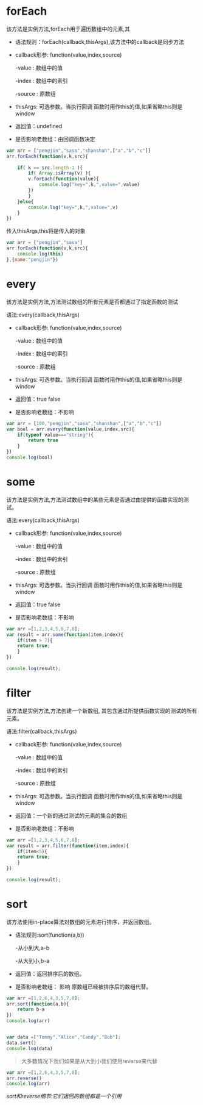 # forEach

该方法是实例方法,forEach用于遍历数组中的元素,其

* 语法规则：forEach(callback,thisArgs),该方法中的callback是同步方法
* callback形参: function(value,index,source) 

   -value : 数组中的值

   -index : 数组中的索引

   -source : 原数组

* thisArgs: 可选参数。当执行回调 函数时用作this的值,如果省略this则是window

* 返回值：undefined

* 是否影响老数组：由回调函数决定

```javascript
var arr = ["pengjin","sasa","shanshan",["a","b","c"]]
arr.forEach(function(v,k,src){
	
	if( k == src.length-1 ){
	    if( Array.isArray(v) ){
		v.forEach(function(value){
			console.log("key=",k,",value=",value)
		})
	    }
	}else{
	    console.log("key=",k,",value=",v)
	}
})
```

传入thisArgs,this将是传入的对象

```javascript
var arr = ["pengjin","sasa"]
arr.forEach(function(v,k,src){
	console.log(this)
},{name:"pengjin"})
```

# every

该方法是实例方法,方法测试数组的所有元素是否都通过了指定函数的测试

语法:every(callback,thisArgs)

* callback形参: function(value,index,source)

   -value : 数组中的值

   -index : 数组中的索引

   -source : 原数组

* thisArgs: 可选参数。当执行回调 函数时用作this的值,如果省略this则是window
		
* 返回值：true false
		
* 是否影响老数组：不影响

```javascript
var arr = [100,"pengjin","sasa","shanshan",["a","b","c"]]
var bool = arr.every(function(value,index,src){
	if(typeof value==="string"){
		return true
	}
})
console.log(bool)
```

# some

该方法是实例方法,方法测试数组中的某些元素是否通过由提供的函数实现的测试。

语法:every(callback,thisArgs)

* callback形参: function(value,index,source)

   -value : 数组中的值

   -index : 数组中的索引

   -source : 原数组

* thisArgs: 可选参数。当执行回调 函数时用作this的值,如果省略this则是window
		
* 返回值：true false
		
* 是否影响老数组：不影响

```javascript
var arr =[1,2,3,4,5,6,7,8];
var result = arr.some(function(item,index){
    if(item > 7){
	return true;
    }
})
		
console.log(result);
```

# filter

该方法是实例方法,方法创建一个新数组, 其包含通过所提供函数实现的测试的所有元素。 

语法:filter(callback,thisArgs)

* callback形参: function(value,index,source)

   -value : 数组中的值

   -index : 数组中的索引

   -source : 原数组

* thisArgs: 可选参数。当执行回调 函数时用作this的值,如果省略this则是window
		
* 返回值：一个新的通过测试的元素的集合的数组
		
* 是否影响老数组：不影响

```javascript
var arr =[1,2,3,4,5,6,7,8];
var result = arr.filter(function(item,index){
    if(item<5){
	return true;
    }
})
		
console.log(result);
```

# sort

该方法使用in-place算法对数组的元素进行排序，并返回数组。

* 语法规则:sort(function(a,b))
  
   -从小到大,a-b

   -从大到小,b-a

* 返回值：返回排序后的数组。
		
* 是否影响老数组： 影响 原数组已经被排序后的数组代替。

```javascript
var arr =[1,2,6,4,3,5,7,8];
arr.sort(function(a,b){
	return b-a
})
console.log(arr)


var data =["Tommy","Alice","Candy","Bob"];
data.sort()
console.log(data)
```

> 大多数情况下我们如果是从大到小我们使用reverse来代替

```javascript
var arr =[1,2,6,4,3,5,7,8];
arr.reverse()
console.log(arr)
```

*sort和reverse细节:它们返回的数组都是一个引用*